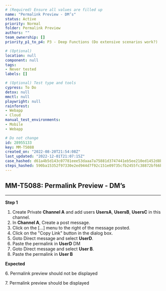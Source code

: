 ```yaml
---
# (Required) Ensure all values are filled up
name: "Permalink Preview - DM’s"
status: Active
priority: Normal
folder: Permalink Preview
authors: ""
team_ownership: []
priority_p1_to_p4: P3 - Deep Functions (Do extensive scenarios work?)

# (Optional)
location: null
component: null
tags: 
- Never tested
labels: []

# (Optional) Test type and tools
cypress: To Do
detox: null
mmctl: null
playwright: null
rainforest: 
- Webapp
- Cloud
manual_test_environments: 
- Mobile
- Webapp

# Do not change
id: 28955133
key: MM-T5088
created_on: "2022-08-20T21:54:08Z"
last_updated: "2022-12-01T21:07:15Z"
case_hashed: d61a4b5d143c07781eee53daaa7a75881d3747441eb5ee210ed1452d8be1ad4e6cd63a93eb4c00a7c08dd94f7fc9cb4e
steps_hashed: 590ba15352f97330e2ed944d7f92c151e09735cfb2455fc38872bf66b654583386da7fbf8dfacd6d892ec1e00352ac23
---
```


<!-- (Auto-generated) Based on frontmatter's "key" and "name" -->

## MM-T5088: Permalink Preview - DM’s

---

**Step 1**

1. Create Private **Channel A** and add users **UsersA**, **UsersB**, **UsersC** in this channel.
2. In **Channel A**, Create a post message.
3. Click on the \[...] menu to the right of the message posted.
4. Click on the "Copy Link" button in the dialog box.
5. Goto Direct message and select **UserD**.
6. Paste the permalink in **UserD** DM
7. Goto Direct message and select **User B**.
8. Paste the permalink in **User B**

**Expected**

6\. Permalink preview should not be displayed

7\. Permalink preview should be displayed
